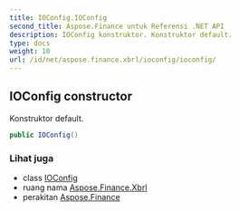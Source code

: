 ```yaml
---
title: IOConfig.IOConfig
second_title: Aspose.Finance untuk Referensi .NET API
description: IOConfig konstruktor. Konstruktor default.
type: docs
weight: 10
url: /id/net/aspose.finance.xbrl/ioconfig/ioconfig/
---
```

## IOConfig constructor

Konstruktor default.

```csharp
public IOConfig()
```

### Lihat juga

* class [IOConfig](../)
* ruang nama [Aspose.Finance.Xbrl](../../ioconfig/)
* perakitan [Aspose.Finance](../../../)


